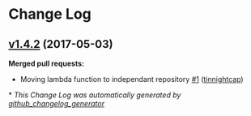 # Change Log

## [v1.4.2](https://github.com/nubisproject/nubis-lambda-uuid/tree/v1.4.2) (2017-05-03)
**Merged pull requests:**

- Moving lambda function to independant repository [\#1](https://github.com/nubisproject/nubis-lambda-uuid/pull/1) ([tinnightcap](https://github.com/tinnightcap))



\* *This Change Log was automatically generated by [github_changelog_generator](https://github.com/skywinder/Github-Changelog-Generator)*